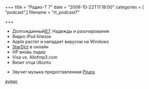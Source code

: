 +++
title = "Радио-T 7"
date = "2006-10-22T11:18:00"
categories = [ "podcast",]
filename = "rt_podcast7"

+++

- Долгожданный[IE7](http://www.microsoft.com/windows/ie/default.mspx). Надежды и разочарования
- Видео iPod близок
- Apple растет и нападает вирусом на Windows
- [StarDict](http://www.stardict.org) в онлайн
- HP вновь лидер
- Visa vs. Allofmp3.com
- Визит отца Ubuntu

* Звучит музыка предоставленная [Pijups](http://pijups.pnz.ru/)

[аудио](http://cdn.radio-t.com/rt_podcast7.mp3)
<audio src="http://cdn.radio-t.com/rt_podcast7.mp3" preload="none"></audio>